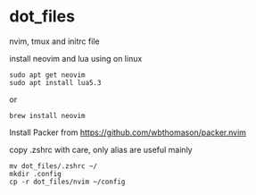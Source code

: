 # dot_files
nvim, tmux and initrc file

install neovim and lua using on linux 
```
sudo apt get neovim
sudo apt install lua5.3
```
or
```
brew install neovim
```
Install Packer from  https://github.com/wbthomason/packer.nvim

copy .zshrc with care, only alias are useful mainly
```
mv dot_files/.zshrc ~/
mkdir .config
cp -r dot_files/nvim ~/config
```
